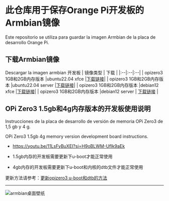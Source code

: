 # 此仓库用于保存Orange Pi开发板的Armbian镜像
Este repositorio se utiliza para guardar la imagen Armbian de la placa de desarrollo Orange Pi.
## 下载Armbian镜像
Descargar la imagen armbian
开发板 | 镜像类型 | 下载 |
|:--|:--|:--|
| opizero3 1GB和2GB内存版本 |ubuntu22.04 xfce |[下载链接](https://github.com/leeboby/armbian-images/releases/download/opizero3/Armbian_23.08.0-trunk_Orangepizero3_jammy_current_6.1.31_xfce_desktop-1GB-2GB.img.xz)|
| opizero3 1GB和2GB内存版本 |ubuntu22.04 server |[下载链接](https://github.com/leeboby/armbian-images/releases/download/opizero3/Armbian_23.08.0-trunk_Orangepizero3_jammy_current_6.1.31-1GB-2GB.img.xz)|
| opizero3 1GB和2GB内存版本 |debian12 xfce |[下载链接](https://github.com/leeboby/armbian-images/releases/download/opizero3/Armbian_23.08.0-trunk_Orangepizero3_bookworm_current_6.1.31_xfce_desktop-1GB-2GB.img.xz)|
| opizero3 1GB和2GB内存版本 |debian12 server | [下载链接](https://github.com/leeboby/armbian-images/releases/download/opizero3/Armbian_23.08.0-trunk_Orangepizero3_bookworm_current_6.1.31-1GB-2GB.img.xz) |

## OPi Zero3 1.5gb和4g内存版本的开发板使用说明
Instrucciones de la placa de desarrollo de versión de memoria OPi Zero3 de 1,5 gb y 4 g.

OPi Zero3 1.5gb 4g memory version development board instructions.

- https://youtu.be/11LsFyBuXEI?si=H9oBLWM-UfIk9aEk

- 1.5gb内存的开发板需要更新下u-boot才能正常使用
- 4gb内存的开发板需要更新下u-boot和内核的dtb文件才能正常使用

更新方法请参考：[更新opizero3 u-boot和dtb的方法](https://github.com/leeboby/opizero3-uboot-dtb) 

---
![armbian桌面壁纸](https://github.com/leeboby/armbian-images/blob/main/pictures/1.png)
